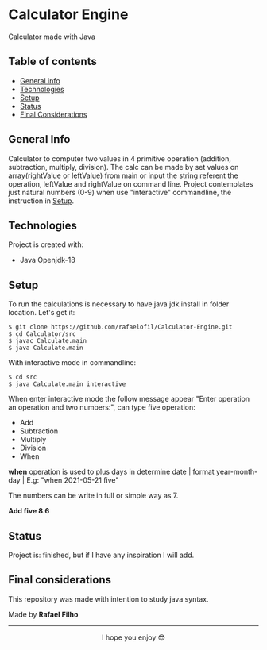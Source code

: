 # Calculator Engine
Calculator made with Java

## Table of contents
* [General info](#general-info)
* [Technologies](#technologies)
* [Setup](#setup)
* [Status](#status)
* [Final Considerations](#final-considerations)

## General Info
 Calculator to computer two values in 4 primitive operation (addition, subtraction, multiply, division). The calc 
 can be made by set values on array(rightValue or leftValue) from main or input the string referent the operation, leftValue and rightValue
 on command line.
 Project contemplates just natural numbers (0-9) when use "interactive" commandline, the instruction in [Setup](#setup).
 
## Technologies
Project is created with:

* Java Openjdk-18

## Setup
To run the calculations is necessary to have java jdk install in folder location. Let's get it: 

```
$ git clone https://github.com/rafaelofil/Calculator-Engine.git
$ cd Calculator/src
$ javac Calculate.main 
$ java Calculate.main
```

With interactive mode in commandline:


```
$ cd src
$ java Calculate.main interactive
```

When enter interactive mode the follow message appear "Enter operation an operation and two numbers:", can type five operation:
* Add
* Subtraction
* Multiply
* Division
* When

<strong>when</strong> operation is used to plus days in determine date | format year-month-day | E.g: "when 2021-05-21 five"

The numbers can be write in full or simple way as 7.

<strong>Add five 8.6</strong>

## Status

Project is: finished, but if I have any inspiration I will add. 

## Final considerations

This repository was made with intention to study java syntax.

Made by <b>Rafael Filho</b>

<hr>
<p align="center"> I hope you enjoy 😎</p>

